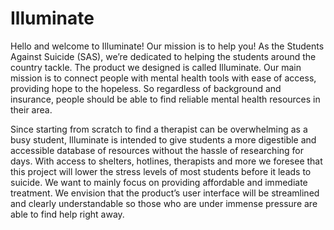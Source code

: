 # Illuminate

<head>
  Hello and welcome to Illuminate! Our mission is to help you! As the Students Against Suicide (SAS), we’re dedicated to helping the students around the country tackle. The product we designed is called Illuminate. Our main mission is to connect people with mental health tools with ease of access, providing hope to the hopeless. So regardless of background and insurance, people should be able to find reliable mental health resources in their area. 

Since starting from scratch to find a therapist can be overwhelming as a busy student, Illuminate is intended to give students a more digestible and accessible database of resources without the hassle of researching for days. With access to shelters, hotlines, therapists and more we foresee that this project will lower the stress levels of most students before it leads to suicide. We want to mainly focus on providing affordable and immediate treatment. We envision that the product’s user interface will be streamlined and clearly understandable so those who are under immense pressure are able to find help right away. 
</head>
